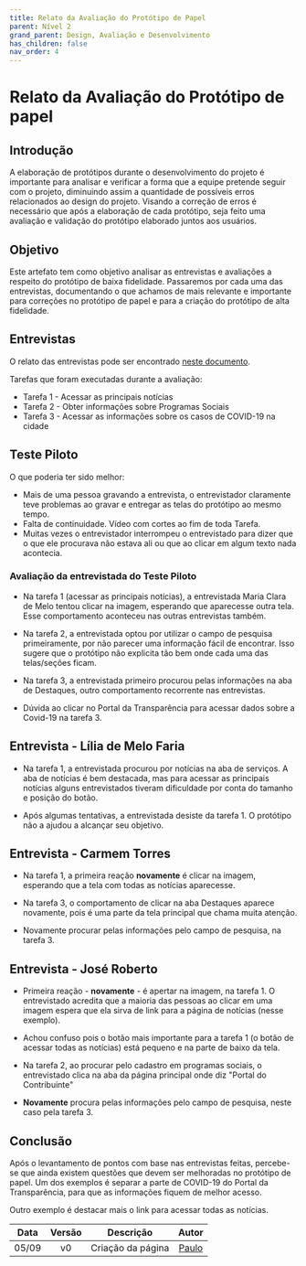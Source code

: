 ```yaml
---
title: Relato da Avaliação do Protótipo de Papel
parent: Nível 2
grand_parent: Design, Avaliação e Desenvolvimento
has_children: false
nav_order: 4
---
```


# Relato da Avaliação do Protótipo de papel

## Introdução

A elaboração de protótipos durante o desenvolvimento do projeto é importante para analisar e verificar a forma que a equipe pretende seguir com o projeto, diminuindo assim a quantidade de possíveis erros relacionados ao design do projeto. Visando a correção de erros é necessário que após a elaboração de cada protótipo, seja feito uma avaliação e validação do protótipo elaborado juntos aos usuários.

## Objetivo

Este artefato tem como objetivo analisar as entrevistas e avaliações a respeito do protótipo de baixa fidelidade. Passaremos por cada uma das entrevistas, documentando o que achamos de mais relevante e importante para correções no protótipo de papel e para a criação do protótipo de alta fidelidade.

## Entrevistas

O relato das entrevistas pode ser encontrado [neste documento](./avaliacaoBaixaFidelidade.md).

Tarefas que foram executadas durante a avaliação:
- Tarefa 1 - Acessar as principais notícias
- Tarefa 2 - Obter informações sobre Programas Sociais
- Tarefa 3 - Acessar as informações sobre os casos de COVID-19 na cidade


## Teste Piloto

O que poderia ter sido melhor:
- Mais de uma pessoa gravando a entrevista, o entrevistador claramente teve problemas ao gravar e entregar as telas do protótipo ao mesmo tempo.
- Falta de continuidade. Vídeo com cortes ao fim de toda Tarefa.
- Muitas vezes o entrevistador interrompeu o entrevistado para dizer que o que ele procurava não estava ali ou que ao clicar em algum texto nada acontecia.

### Avaliação da entrevistada do Teste Piloto

- Na tarefa 1 (acessar as principais notícias), a entrevistada Maria Clara de Melo tentou clicar na imagem, esperando que aparecesse outra tela. Esse comportamento aconteceu nas outras entrevistas também.

- Na tarefa 2, a entrevistada optou por utilizar o campo de pesquisa primeiramente, por não parecer uma informação fácil de encontrar. Isso sugere que o protótipo não explicita tão bem onde cada uma das telas/seções ficam.

- Na tarefa 3, a entrevistada primeiro procurou pelas informações na aba de Destaques, outro comportamento recorrente nas entrevistas.

- Dúvida ao clicar no Portal da Transparência para acessar dados sobre a Covid-19 na tarefa 3.

## Entrevista - Lília de Melo Faria

- Na tarefa 1, a entrevistada procurou por notícias na aba de serviços. A aba de notícias é bem destacada, mas para acessar as principais notícias alguns entrevistados tiveram dificuldade por conta do tamanho e posição do botão.

- Após algumas tentativas, a entrevistada desiste da tarefa 1. O protótipo não a ajudou a alcançar seu objetivo.

## Entrevista - Carmem Torres

- Na tarefa 1, a primeira reação **novamente** é clicar na imagem, esperando que a tela com todas as notícias aparecesse.

- Na tarefa 3, o comportamento de clicar na aba Destaques aparece novamente, pois é uma parte da tela principal que chama muita atenção.

- Novamente procurar pelas informações pelo campo de pesquisa, na tarefa 3.

## Entrevista - José Roberto

- Primeira reação - **novamente** - é apertar na imagem, na tarefa 1. O entrevistado acredita que a maioria das pessoas ao clicar em uma imagem espera que ela sirva de link para a página de notícias (nesse exemplo).

- Achou confuso pois o botão mais importante para a tarefa 1 (o botão de acessar todas as notícias) está pequeno e na parte de baixo da tela.

- Na tarefa 2, ao procurar pelo cadastro em programas sociais, o entrevistado clica na aba da página principal onde diz "Portal do Contribuinte"

- **Novamente** procura pelas informações pelo campo de pesquisa, neste caso pela tarefa 3.

## Conclusão

Após o levantamento de pontos com base nas entrevistas feitas, percebe-se que ainda existem questões que devem ser melhoradas no protótipo de papel. Um dos exemplos é separar a parte de COVID-19 do Portal da Transparência, para que as informações fiquem de melhor acesso.

Outro exemplo é destacar mais o link para acessar todas as notícias.

| Data  | Versão |     Descrição     |                    Autor                     |
|:-----:|:------:|:-----------------:|:--------------------------------------------:|
| 05/09 |   v0   | Criação da página | [Paulo](https://github.com/paulomacieltorresfilho) |
